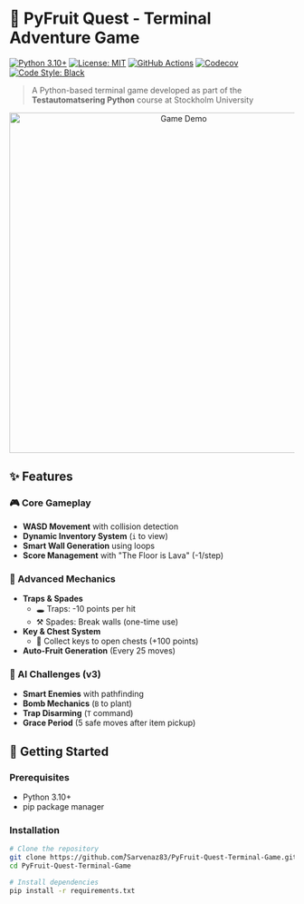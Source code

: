 # 🍇 PyFruit Quest - Terminal Adventure Game

[![Python 3.10+](https://img.shields.io/badge/python-3.10+-3670A0?logo=python&logoColor=white)](https://www.python.org/)
[![License: MIT](https://img.shields.io/badge/License-MIT-yellow.svg)](https://opensource.org/licenses/MIT)
[![GitHub Actions](https://github.com/your-username/PyFruit-Quest-Terminal-Game/actions/workflows/python.yml/badge.svg)](https://github.com/your-username/PyFruit-Quest-Terminal-Game/actions)
[![Codecov](https://codecov.io/gh/your-username/PyFruit-Quest-Terminal-Game/branch/main/graph/badge.svg)](https://codecov.io/gh/your-username/PyFruit-Quest-Terminal-Game)
[![Code Style: Black](https://img.shields.io/badge/code%20style-black-000000.svg)](https://github.com/psf/black)

> A Python-based terminal game developed as part of the **Testautomatsering Python** course at Stockholm University

<p align="center">
  <img src="https://media.giphy.com/media/v1.Y2lkPTc5MGI3NjExZThiYzY1YjMxYjM5Y2RjOGFmYzJhYTg1M2QxMjUwYjAxY2NlOTUzNiZlcD12MV9pbnRlcm5hbF9naWZzX2dpZklkJmN0PWc/3o7btT1T9qpQZWhNl6/giphy.gif" width="600" alt="Game Demo">
</p>

## ✨ Features

### 🎮 Core Gameplay
- **WASD Movement** with collision detection
- **Dynamic Inventory System** (`i` to view)
- **Smart Wall Generation** using loops
- **Score Management** with "The Floor is Lava" (-1/step)

### 🧩 Advanced Mechanics
- **Traps & Spades** 
  - 🕳️ Traps: -10 points per hit
  - ⚒️ Spades: Break walls (one-time use)
- **Key & Chest System**
  - 🔑 Collect keys to open chests (+100 points)
- **Auto-Fruit Generation** (Every 25 moves)

### 🤖 AI Challenges (v3)
- **Smart Enemies** with pathfinding
- **Bomb Mechanics** (`B` to plant)
- **Trap Disarming** (`T` command)
- **Grace Period** (5 safe moves after item pickup)

## 🚀 Getting Started

### Prerequisites
- Python 3.10+
- pip package manager

### Installation
```bash
# Clone the repository
git clone https://github.com/ُSarvenaz83/PyFruit-Quest-Terminal-Game.git
cd PyFruit-Quest-Terminal-Game

# Install dependencies
pip install -r requirements.txt
